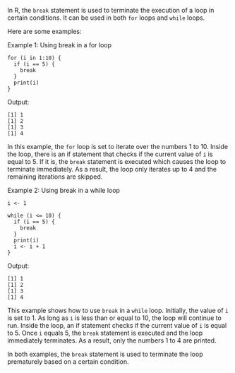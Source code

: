 In R, the `break` statement is used to terminate the execution of a loop in certain conditions. It can be used in both `for` loops and `while` loops.

Here are some examples:

Example 1: Using break in a for loop

```
for (i in 1:10) {
  if (i == 5) {
    break
  }
  print(i)
}
```
Output:
```
[1] 1
[1] 2
[1] 3
[1] 4
```

In this example, the `for` loop is set to iterate over the numbers 1 to 10. Inside the loop, there is an if statement that checks if the current value of `i` is equal to 5. If it is, the `break` statement is executed which causes the loop to terminate immediately. As a result, the loop only iterates up to 4 and the remaining iterations are skipped.

Example 2: Using break in a while loop

```
i <- 1

while (i <= 10) {
  if (i == 5) {
    break
  }
  print(i)
  i <- i + 1
}
```
Output:
```
[1] 1
[1] 2
[1] 3
[1] 4
```

This example shows how to use `break` in a `while` loop. Initially, the value of `i` is set to 1. As long as `i` is less than or equal to 10, the loop will continue to run. Inside the loop, an if statement checks if the current value of `i` is equal to 5. Once `i` equals 5, the `break` statement is executed and the loop immediately terminates. As a result, only the numbers 1 to 4 are printed.

In both examples, the `break` statement is used to terminate the loop prematurely based on a certain condition.